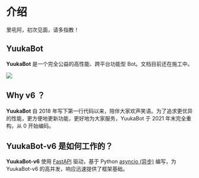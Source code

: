 # 介绍

里吼阿，初次见面，请多指教！

## YuukaBot

**YuukaBot** 是一个完全公益的高性能、跨平台功能型 Bot。文档目前还在施工中。

![](https://github.com/MelodyYuuka/YuukaBot-docs/workflows/docs/badge.svg)

## Why v6 ？

**YuukaBot** 自 2018 年写下第一行代码以来，陪伴大家欢声笑语。为了追求更优异的性能，更方便地更新功能，更好地为大家服务，YuukaBot 于 2021 年末完全重构，从 0 开始编码。

## YuukaBot-v6 是如何工作的？

**YuukaBot-v6** 使用 [FastAPI](https://github.com/tiangolo/fastapi) 驱动，基于 Python [asyncio (异步)](https://docs.python.org/3/library/asyncio.html) 编写，为 YuukaBot-v6 的高并发，响应迅速提供了框架基础。


